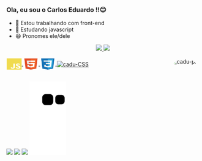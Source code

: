 ### Ola, eu sou o Carlos Eduardo !!😊
- 🔭 Estou trabalhando com front-end
- 🌱 Estudando javascript
- 😄 Pronomes ele/dele

<div align="center">
  <a href="https://github.com/cadu8">
  <img height="180em" src="https://github-readme-stats.vercel.app/api?username=cadu8&show_icons=true&theme=dracula&include_all_commits=true&count_private=true"/>
  <img height="180em" src="https://github-readme-stats.vercel.app/api/top-langs/?username=cadu8&layout=compact&langs_count=7&theme=dracula"/>
</div>
<div style="display: inline_block"><br>
  <img align="center" alt="cadu-Js" height="30" width="40" src="https://raw.githubusercontent.com/devicons/devicon/master/icons/javascript/javascript-plain.svg">
  <img align="center" alt="cadu-HTML" height="30" width="40" src="https://raw.githubusercontent.com/devicons/devicon/master/icons/html5/html5-original.svg">
  <img align="center" alt="cadu-CSS" height="30" width="40" src="https://raw.githubusercontent.com/devicons/devicon/master/icons/css3/css3-original.svg">
  <img align="center" alt="cadu-CSS" height="30" width="40" src="https://cdn.jsdelivr.net/gh/devicons/devicon/icons/java/java-plain-wordmark.svg">
  <img align="right" alt="cadu-pic" height="130" style="border-radius:50px;" src="https://cdn.discordapp.com/attachments/715599318115156009/937071616674893884/Media_220129_164541.gif">
  </div>
  
  ##
  
  <div> 
  
  <a href="https://instagram.com/caadu.u?utm_medium=copy_link" target="_blank"><img src="https://img.shields.io/badge/-Instagram-%23E4405F?style=for-the-badge&logo=instagram&logoColor=white" target="_blank"></a>
  <a href="https://www.linkedin.com/in/carlos-eduardo-pedrozo-lemes-04005019a" target="_blank"><img src="https://img.shields.io/badge/-LinkedIn-%230077B5?style=for-the-badge&logo=linkedin&logoColor=white" target="_blank"></a> 
  <a href = "mailto:cadu8344@gmail.com"><img src="https://img.shields.io/badge/-Gmail-%23333?style=for-the-badge&logo=gmail&logoColor=white" target="_blank"></a>
 ![Snake animation](https://github.com/cadu8/cadu8/blob/output/github-contribution-grid-snake.svg)
</div>
  
  
